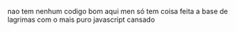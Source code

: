 nao tem nenhum codigo bom aqui men só tem coisa feita a base de lagrimas com o mais puro javascript cansado
